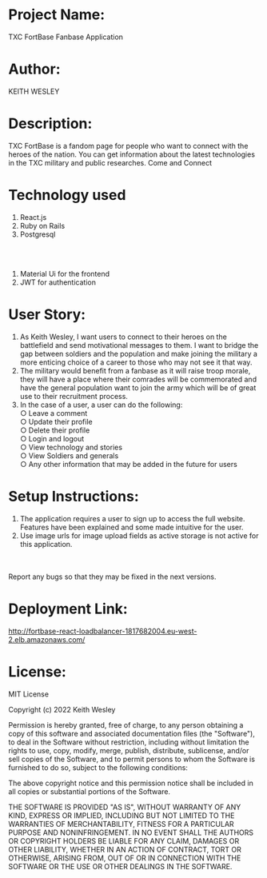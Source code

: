 # Project Name:
TXC FortBase Fanbase Application
# Author:
KEITH WESLEY
# Description:
TXC FortBase is a fandom page for people who want to connect
with the heroes of the nation. You can get information about the
latest technologies in the TXC military and public researches.
Come and Connect

# Technology used
<ol>
    <li>React.js</li>
    <li>Ruby on Rails</li>
    <li>Postgresql</li>
</ol>
<br>
<br>
<ol>
    <li>Material Ui for the frontend</li>
    <li>JWT for authentication</li>
</ol>

# User Story:
<div>
    <ol>
        <li>
        As Keith Wesley, I want users to connect to their heroes on the battlefield and send motivational messages to them. I want to bridge the gap between soldiers and the population and make joining the military a more enticing choice of a career to those who may not see it that way.
        </li>
        <li>
        The military would benefit from a fanbase as it will raise troop morale, they will have a place where their comrades will be commemorated and have the general population want to join the army which will be of great use to their recruitment process.
        </li>
        <li>
        In the case of a user, a user can do the following:
        <br>
        ○ Leave a comment
        <br>
        ○ Update their profile
        <br>
        ○ Delete their profile
        <br>
        ○ Login and logout
        <br>
        ○ View technology and stories
        <br>
        ○ View Soldiers and generals
        <br>
        ○ Any other information that may be added in the future for users
        <br>
        </li>
    </ol>  
</div>

# Setup Instructions:

<ol>
    <li>
    The application requires a user to sign up to access the full website. Features have been explained and some made intuitive for the user.
    </li>
    <li>
    Use image urls for image upload fields as active storage is not active for this application.
    </li>
</ol>

<br>
<br>
Report any bugs so that they may be fixed in the next versions.

# Deployment Link:

http://fortbase-react-loadbalancer-1817682004.eu-west-2.elb.amazonaws.com/

# License:

MIT License

Copyright (c) 2022 Keith Wesley

Permission is hereby granted, free of charge, to any person obtaining a copy
of this software and associated documentation files (the "Software"), to deal
in the Software without restriction, including without limitation the rights
to use, copy, modify, merge, publish, distribute, sublicense, and/or sell
copies of the Software, and to permit persons to whom the Software is
furnished to do so, subject to the following conditions:

The above copyright notice and this permission notice shall be included in all
copies or substantial portions of the Software.

THE SOFTWARE IS PROVIDED "AS IS", WITHOUT WARRANTY OF ANY KIND, EXPRESS OR
IMPLIED, INCLUDING BUT NOT LIMITED TO THE WARRANTIES OF MERCHANTABILITY,
FITNESS FOR A PARTICULAR PURPOSE AND NONINFRINGEMENT. IN NO EVENT SHALL THE
AUTHORS OR COPYRIGHT HOLDERS BE LIABLE FOR ANY CLAIM, DAMAGES OR OTHER
LIABILITY, WHETHER IN AN ACTION OF CONTRACT, TORT OR OTHERWISE, ARISING FROM,
OUT OF OR IN CONNECTION WITH THE SOFTWARE OR THE USE OR OTHER DEALINGS IN THE
SOFTWARE.
